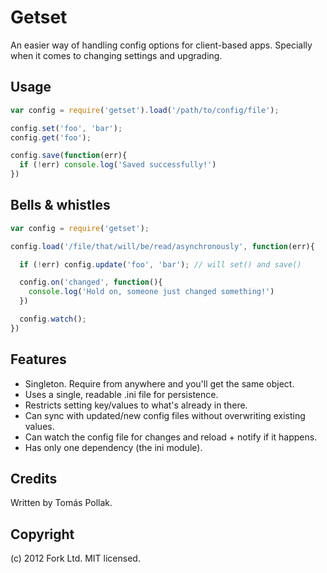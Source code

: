 Getset
======

An easier way of handling config options for client-based apps. Specially when
it comes to changing settings and upgrading.

Usage
-----

``` js
var config = require('getset').load('/path/to/config/file');

config.set('foo', 'bar');
config.get('foo');

config.save(function(err){
  if (!err) console.log('Saved successfully!')
})
```

Bells & whistles
----------------

``` js
var config = require('getset');

config.load('/file/that/will/be/read/asynchronously', function(err){

  if (!err) config.update('foo', 'bar'); // will set() and save()

  config.on('changed', function(){
    console.log('Hold on, someone just changed something!')
  })

  config.watch();
})
```

Features
--------

 - Singleton. Require from anywhere and you'll get the same object.
 - Uses a single, readable .ini file for persistence.
 - Restricts setting key/values to what's already in there.
 - Can sync with updated/new config files without overwriting existing values.
 - Can watch the config file for changes and reload + notify if it happens.
 - Has only one dependency (the ini module).

Credits
-------

Written by Tomás Pollak.

Copyright
---------
(c) 2012 Fork Ltd. MIT licensed.
